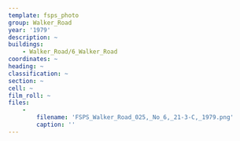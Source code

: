 ```yaml
---
template: fsps_photo
group: Walker_Road
year: '1979'
description: ~
buildings:
    - Walker_Road/6_Walker_Road
coordinates: ~
heading: ~
classification: ~
section: ~
cell: ~
film_roll: ~
files:
    -
        filename: 'FSPS_Walker_Road_025,_No_6,_21-3-C,_1979.png'
        caption: ''
---
```

